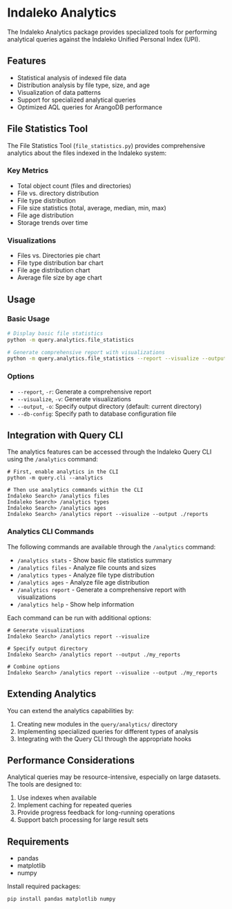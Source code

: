 # Indaleko Analytics

The Indaleko Analytics package provides specialized tools for performing analytical queries against the Indaleko Unified Personal Index (UPI).

## Features

- Statistical analysis of indexed file data
- Distribution analysis by file type, size, and age
- Visualization of data patterns
- Support for specialized analytical queries
- Optimized AQL queries for ArangoDB performance

## File Statistics Tool

The File Statistics Tool (`file_statistics.py`) provides comprehensive analytics about the files indexed in the Indaleko system:

### Key Metrics

- Total object count (files and directories)
- File vs. directory distribution
- File type distribution
- File size statistics (total, average, median, min, max)
- File age distribution
- Storage trends over time

### Visualizations

- Files vs. Directories pie chart
- File type distribution bar chart
- File age distribution chart
- Average file size by age chart

## Usage

### Basic Usage

```bash
# Display basic file statistics
python -m query.analytics.file_statistics

# Generate comprehensive report with visualizations
python -m query.analytics.file_statistics --report --visualize --output ./report
```

### Options

- `--report`, `-r`: Generate a comprehensive report
- `--visualize`, `-v`: Generate visualizations
- `--output`, `-o`: Specify output directory (default: current directory)
- `--db-config`: Specify path to database configuration file

## Integration with Query CLI

The analytics features can be accessed through the Indaleko Query CLI using the `/analytics` command:

```
# First, enable analytics in the CLI
python -m query.cli --analytics

# Then use analytics commands within the CLI
Indaleko Search> /analytics files
Indaleko Search> /analytics types
Indaleko Search> /analytics ages
Indaleko Search> /analytics report --visualize --output ./reports
```

### Analytics CLI Commands

The following commands are available through the `/analytics` command:

- `/analytics stats` - Show basic file statistics summary
- `/analytics files` - Analyze file counts and sizes
- `/analytics types` - Analyze file type distribution
- `/analytics ages` - Analyze file age distribution
- `/analytics report` - Generate a comprehensive report with visualizations
- `/analytics help` - Show help information

Each command can be run with additional options:

```
# Generate visualizations
Indaleko Search> /analytics report --visualize

# Specify output directory
Indaleko Search> /analytics report --output ./my_reports

# Combine options
Indaleko Search> /analytics report --visualize --output ./my_reports
```

## Extending Analytics

You can extend the analytics capabilities by:

1. Creating new modules in the `query/analytics/` directory
2. Implementing specialized queries for different types of analysis
3. Integrating with the Query CLI through the appropriate hooks

## Performance Considerations

Analytical queries may be resource-intensive, especially on large datasets. The tools are designed to:

1. Use indexes when available
2. Implement caching for repeated queries
3. Provide progress feedback for long-running operations
4. Support batch processing for large result sets

## Requirements

- pandas
- matplotlib
- numpy

Install required packages:

```bash
pip install pandas matplotlib numpy
```